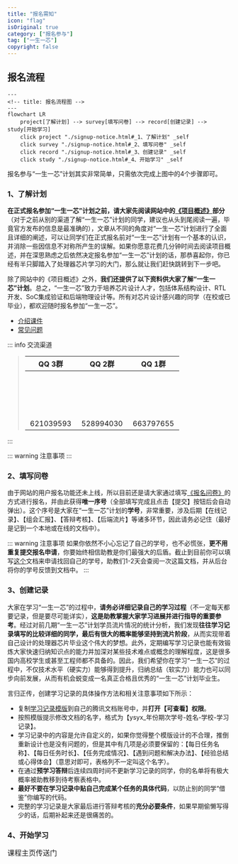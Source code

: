```yaml
---
title: "报名需知"
icon: "flag"
isOriginal: true
category: ["报名参与"]
tag: ["一生一芯"]
copyright: false
---
```


## 报名流程

```mermaid
---
<!-- title: 报名流程图 -->
---
flowchart LR
    project[了解计划] --> survey[填写问卷] --> record[创建记录] --> study[开始学习]
    click project "./signup-notice.html#_1、了解计划" _self
    click survey "./signup-notice.html#_2、填写问卷" _self
    click record "./signup-notice.html#_3、创建记录" _self
    click study "./signup-notice.html#_4、开始学习" _self
```

报名参与“一生一芯”计划其实非常简单，只需依次完成上图中的4个步骤即可。

### 1、了解计划

**在正式报名参加“一生一芯”计划之前，请大家先阅读网站中的[《项目概述》](/ysyx-website/project/project-intro.html)部分**（对于之前从别的渠道了解“一生一芯”计划的同学，建议也从头到尾阅读一遍，毕竟官方发布的信息是最准确的），文章从不同的角度对“一生一芯”计划进行了全面且详细的阐述，可以让同学们在正式报名前对“一生一芯”计划有一个基本的认识，并消除一些因信息不对称所产生的误解。如果你愿意花费几分钟时间去阅读项目概述，并在深思熟虑之后依然决定报名参加“一生一芯”计划的话，那恭喜起你，你已经有半只脚踏入了处理器芯片学习的大门，那么就让我们赶快跳转到下一步吧。

除了网站中的《项目概述》之外，**我们还提供了以下资料供大家了解“一生一芯”计划**。总之，“一生一芯”致力于培养芯片设计人才，包括体系结构设计、RTL开发、SoC集成验证和后端物理设计等。所有对芯片设计感兴趣的同学（在校或已毕业），都欢迎随时报名参加“一生一芯”。

<BiliBili bvid="BV12e4y1Y76i" />

<!-- - [概述视频](https://www.bilibili.com/video/BV12e4y1Y76i/) -->
- [介绍课件](https://ysyx.oscc.cc/slides/2205/01.html#/)
- [常见问题](./signup-faq.html)

::: info 交流渠道
> | QQ 3群 | QQ 2群 <el-badge value="已满"></el-badge> | QQ 1群 <el-badge value="已满"></el-badge> |
> |:---:|:---:|:---:|
> | <a qrcode-container :href="qrcodeGroup3" target="_blank"><qrcode-vue :value="qrcodeGroup3" :render-as="qrcodeRenderAs" :margin="qrcodeMargin" :level="qrcodeLevel" /></a> | <a qrcode-container href="" target="_blank"><qrcode-vue :value="qrcodeGroup2" :render-as="qrcodeRenderAs" :margin="qrcodeMargin" :level="qrcodeLevel" /></a> | <a qrcode-container href="" target="_blank"><qrcode-vue :value="qrcodeGroup1" :render-as="qrcodeRenderAs" :margin="qrcodeMargin" :level="qrcodeLevel" /></a> |
> | <a :href="qrcodeGroup3" target="_blank">621039593</a> | <a :href="qrcodeGroup2" target="_blank">528994030</a> | <a :href="qrcodeGroup1" target="_blank">663797655</a> |
:::

<style lang="scss" scoped>
    [qrcode-container] {
        display: block;
        border-radius: 5px;
        overflow: hidden;
        width: 100px;
        height: 100px;
    }
</style>

<script>
    import QrcodeVue from "qrcode.vue";

    export default {
        data() {
            return {
                qrcodeRenderAs: "svg",
                qrcodeMargin: 3,
                qrcodeLevel: "L",
                qrcodeGroup1: "https://qm.qq.com/cgi-bin/qm/qr?k=qfzc76aZKhWiGsvvwyD0FKItOzT4oOAM&authKey=GZkf718BlVaHpRoAvWWI89nK+Mx3AF5pDmPgkhByS29A6mUzokmRaBjtCFwDRnGx&noverify=0",
                qrcodeGroup2: "https://qm.qq.com/cgi-bin/qm/qr?k=CpWjuhJiMhyf3vLL5d3mFKoknUPhI0-w&authKey=S1VNGrCvTn4wkwk0UQVKTZbhXBay0jHN6D4eQ7DHPuFTYoKLuyDHIAKwyHWPl3sm&noverify=0",
                qrcodeGroup3: "http://qm.qq.com/cgi-bin/qm/qr?_wv=1027&k=Z3w4cAQ3YMp1SGhKVEYE6_C0w2XzJEhO&authKey=3nj56P2ItNDezb9o%2FgqaOs09%2FNX0UWLSRXM41FpQ6Vua8iQRGWI%2FvNNHdRRdtTLu&noverify=0&group_code=621039593"
            }
        },
        components: {
            QrcodeVue
        }
    }
</script>

::: warning 注意事项
:::

### 2、填写问卷

由于网站的用户报名功能还未上线，所以目前还是请大家通过填写[《报名问卷》](https://www.wenjuan.com/s/2ENBzyA/#)的方式进行报名，并由此获得**唯一序号**（全部填写完成且点击【提交】按钮后会自动弹出）。这个序号是大家在“一生一芯”计划的**学号**，非常重要，涉及后期【在线记录】、【组会汇报】、【答辩考核】、【后端流片】等诸多环节，因此请务必记住（最好是记到一个本地或在线的文档中）。

::: warning 注意事项
如果你依然不小心忘记了自己的学号，也不必慌张，**更不用重复提交报名申请**，你要始终相信助教是你们最强大的后盾。截止到目前你可以填写[这个](https://docs.qq.com/sheet/DT0tNUENtZ2RHWWJ2?tab=BB08J2)文档来申请找回自己的学号，助教们1-2天会查阅一次这篇文档，并从后台将你的学号反馈到文档中。
:::

### 3、创建记录

大家在学习“一生一芯”的过程中，**请务必详细记录自己的学习过程**（不一定每天都要记录，但是要尽可能详实），**这是助教掌握大家学习进展并进行指导的重要参考**。经过对前几期“一生一芯”计划学员流片情况的统计分析，我们发现**往往学习记录填写的比较详细的同学，最后有很大的概率能够坚持到流片阶段**，从而实现带着自己设计的处理器芯片毕业这个伟大的梦想。此外，定期编写学习记录也能有效锻炼大家快速归纳知识点的能力并加深对某些技术难点或概念的理解程度，这是很多国内高校学生或甚至工程师都不具备的。因此，我们希望你在学习“一生一芯”的过程中，不仅技术水平（硬实力）能够得到提升，归纳总结（软实力）能力也可以同步向前发展，从而有机会蜕变成一名真正合格且优秀的“一生一芯”计划毕业生。

言归正传，创建学习记录的具体操作方法和相关注意事项如下所示：

- 复制[学习记录模版](https://docs.qq.com/sheet/DT2RPaWFzVGlzaG1T)到自己的腾讯文档账号中，并**打开【可查看】权限**。
- 按照模版提示修改文档的名字，格式为【ysyx_年份期次学号-姓名-学校-学习记录】。
- 学习记录中的内容是允许自定义的，如果你觉得整个模版设计的不合理，推倒重新设计也是没有问题的，但是其中有几项是必须要保留的：【每日任务名称】、【每日任务时长】、【任务完成情况】、【遇到问题和解决办法】、【经验总结或心得体会】（意思对即可，表格列不一定叫这个名字）。
- 在通过**预学习答辩**后连续四周时间不更新学习记录的同学，你的名单将有极大概率被助教移到待考察表格中。
- **最好不要在学习记录中贴自己完成某个任务的具体代码**，以防止别的同学“借鉴”你编写的代码。
- 完整的学习记录是大家最后进行答辩考核的**充分必要条件**，如果早期偷懒写得少的话，后期补起来还是很痛苦的。

### 4、开始学习

<el-row justify="center">
    <el-button size="large"
               type="primary"
               style="height:45px; font-size:16px;"
               @click="jumpToCourseHome">课程主页传送门
    </el-button>
</el-row>

<script setup>
    const jumpToCourseHome = () => {
        window.open("https://ysyx.oscc.cc/docs/schedule.html", "_blank");
    }
</script>

